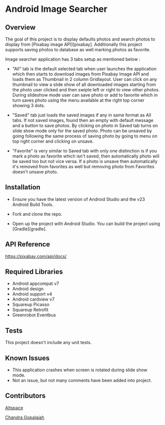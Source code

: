 # Android Image Searcher

## Overview

The goal of this project is to display defaults photos and search photos to display from [Pixabay image API][pixabay].  Additionally this project supports saving photos to database as well marking photos as favorite.

Image searcher application has 3 tabs setup as mentioned below :

- "All" tab is the default selected tab when user launches the application which then starts to download images from Pixabay Image API and loads them as Thumbnail in 2 column Gridlayout. User can click on any thumbnail to view a slide show of all downloaded images starting from the photo user clicked and then swipte left or right to view other photos.
  During slideshow mode user can save photo or add to favorite which in turn saves photo using the menu available at the right top corner showing 3 dots.
  
- "Saved" tab just loads the saved images if any in same format as All tabs. If not saved images, found then an empty with default message and a button to save photos. By clicking on photo in Saved tab turns on slide show mode only for the saved photo.
  Photo can be unsaved by going following the same process of saving photo by going to menu on top right corner and clicking on unsave.
  
- "Favorite" is very similar to Saved tab with only one distinction is if you mark a photo as favorite which isn't saved, then automatically photo will be saved too but not vice versa. If a photo is unsave then automatically it's removed from favorites as well but removing photo from Favorites doesn't unsave photo.

## Installation

- Ensure you have the latest version of Android Studio and the v23 Android Build Tools.

- Fork and clone the repo.

- Open up the project with Android Studio. You can build the project using [Gradle][gradle].

## API Reference

https://pixabay.com/api/docs/

## Required Libraries

- Android appcompat v7
- Android design
- Android support v4
- Android cardview v7
- Squareup Picasso
- Squareup Retrofit
- Greenrobot Eventbus

## Tests

This project doesn't include any unit tests.

## Known Issues

- This application crashes when screen is rotated during slide show mode. 
- Not an issue, but not many comments have been added into project.

## Contributors

[Altspace](https://github.com/AltspaceVR)

[Chandra Gopalaiah](https://github.com/gcp1304)

